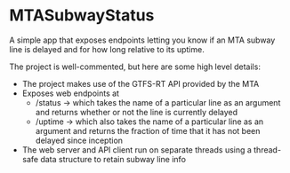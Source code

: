 # MTASubwayStatus
A simple app that exposes endpoints letting you know if an MTA subway line is delayed and for how long relative to its uptime.

The project is well-commented, but here are some high level details:
  * The project makes use of the GTFS-RT API provided by the MTA
  * Exposes web endpoints at
    * /status -> which takes the name of a particular line as an argument and returns whether or not the line is currently delayed
    * /uptime -> which also takes the name of a particular line as an argument and returns the fraction of time that it has not been delayed since inception
  * The web server and API client run on separate threads using a thread-safe data structure to retain subway line info 
